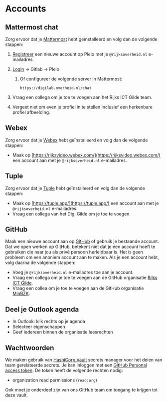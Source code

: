 # Accounts

## Mattermost chat

Zorg ervoor dat je [Mattermost](dev-machine.md#communicatie) hebt geïnstalleerd en volg dan de volgende stappen:

1. [Registreer](https://realisatieibds.pleio.nl/register) een nieuwe account op Pleio met je `@rijksoverheid.nl`
   e-mailadres.
2. [Login](https://digilab.overheid.nl/chat/login) -> Gitlab -> Pleio
    1. Of configureer de volgende server in Mattermost:

        ```url
        https://digilab.overheid.nl/chat
        ```

3. Vraag een collega om je toe te voegen aan het Rijks ICT Gilde team.
4. Vergeet niet om even je profiel in te stellen inclusief een herkenbare profiel afbeelding.

## Webex

Zorg ervoor dat je [Webex](dev-machine.md#communicatie) hebt geïnstalleerd en volg dan de volgende stappen:

- Maak op [https://rijksvideo.webex.com/](https://rijksvideo.webex.com/) een account aan met je `@rijksoverheid.nl`
  e-mailadres.

## Tuple

Zorg ervoor dat je [Tuple](dev-machine.md#communicatie) hebt geïnstalleerd en volg dan de volgende stappen:

- Maak op [https://tuple.app/](https://tuple.app/) een account aan met je `@rijksoverheid.nl` e-mailadres.
- Vraag een collega van het Digi Gilde om je toe te voegen.

## GitHub

Maak een nieuwe account aan op [GitHub](https://github.com/) of gebruik je bestaande account. Dat we open werken op
GitHub, betekent niet dat je een account hoeft te gebruiken die naar jou als privé persoon herleidbaar is. Het is geen
probleem om een anoniem account aan te maken. Als je een account hebt, volg daarna de volgende stappen:

- Voeg je `@rijksoverheid.nl` e-mailadres toe aan je account.
- Vraag een collega om je toe te voegen aan de GitHub organisatie
  [Rijks ICT Gilde](https://github.com/orgs/RijksICTGilde).
- Vraag een collea om je toe te voegen aan de GitHub organisatie [MinBZK](https://github.com/orgs/MinBZK).

## Deel je Outlook agenda

- In Outlook: klik rechts op je agenda
- Selecteer eigenschappen
- Geef iedereen binnen de organisatie leesrechten

## Wachtwoorden

We maken gebruik van [HashiCorp Vault](https://vault.apps.digilab.network/) secrets manager voor het delen van team
gerelateerde secrets. Je kan inloggen met een [GitHub Personal access token](https://github.com/settings/tokens). De
token heeft de volgende rechten nodig:

- organization read permissions (`read:org`)

Ook moet je onderdeel zijn van ons GitHub team om toegang te krijgen tot deze vault.
